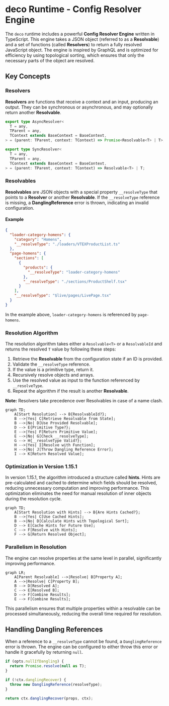 # deco Runtime - Config Resolver Engine

The `deco` runtime includes a powerful **Config Resolver Engine** written in
TypeScript. This engine takes a JSON object (referred to as a **Resolvable**)
and a set of functions (called **Resolvers**) to return a fully resolved
JavaScript object. The engine is inspired by GraphQL and is optimized for
efficiency by using topological sorting, which ensures that only the necessary
parts of the object are resolved.

## Key Concepts

### Resolvers

**Resolvers** are functions that receive a context and an input, producing an
output. They can be synchronous or asynchronous, and may optionally return
another **Resolvable**.

```typescript
export type AsyncResolver<
  T = any,
  TParent = any,
  TContext extends BaseContext = BaseContext,
> = (parent: TParent, context: TContext) => Promise<Resolvable<T> | T>;

export type SyncResolver<
  T = any,
  TParent = any,
  TContext extends BaseContext = BaseContext,
> = (parent: TParent, context: TContext) => Resolvable<T> | T;
```

### Resolvables

**Resolvables** are JSON objects with a special property `__resolveType` that
points to a **Resolver** or another **Resolvable**. If the `__resolveType`
reference is missing, a **DanglingReference** error is thrown, indicating an
invalid configuration.

#### Example

```json
{
  "loader-category-homens": {
    "category": "Homens",
    "__resolveType": "./loaders/VTEXProductList.ts"
  },
  "page-homens": {
    "sections": [
      {
        "products": {
          "__resolveType": "loader-category-homens"
        },
        "__resolveType": "./sections/ProductShelf.tsx"
      }
    ],
    "__resolveType": "$live/pages/LivePage.tsx"
  }
}
```

In the example above, `loader-category-homens` is referenced by `page-homens`.

### Resolution Algorithm

The resolution algorithm takes either a `Resolvable<T>` or a `ResolvableId` and
returns the resolved `T` value by following these steps:

1. Retrieve the **Resolvable** from the configuration state if an ID is
   provided.
2. Validate the `__resolveType` reference.
3. If the value is a primitive type, return it.
4. Recursively resolve objects and arrays.
5. Use the resolved value as input to the function referenced by
   `__resolveType`.
6. Repeat the algorithm if the result is another **Resolvable**.

**Note:** Resolvers take precedence over Resolvables in case of a name clash.

```mermaid
graph TD;
    A[Start Resolution] --> B{ResolvableId?};
    B -->|Yes| C[Retrieve Resolvable from State];
    B -->|No| D[Use Provided Resolvable];
    D --> E{Primitive Type?};
    E -->|Yes| F[Return Primitive Value];
    E -->|No| G[Check __resolveType];
    G --> H{__resolveType Valid?};
    H -->|Yes| I[Resolve with Function];
    H -->|No| J[Throw Dangling Reference Error];
    I --> K[Return Resolved Value];
```

### Optimization in Version 1.15.1

In version 1.15.1, the algorithm introduced a structure called **hints**. Hints
are pre-calculated and cached to determine which fields should be resolved,
reducing unnecessary computation and improving performance. This optimization
eliminates the need for manual resolution of inner objects during the resolution
cycle.

```mermaid
graph TD;
    A[Start Resolution with Hints] --> B{Are Hints Cached?};
    B -->|Yes| C[Use Cached Hints];
    B -->|No| D[Calculate Hints with Topological Sort];
    D --> E[Cache Hints for Future Use];
    C --> F[Resolve with Hints];
    F --> G[Return Resolved Object];
```

### Parallelism in Resolution

The engine can resolve properties at the same level in parallel, significantly
improving performance.

```mermaid
graph LR;
    A[Parent Resolvable] -->|Resolve| B[Property A];
    A -->|Resolve| C[Property B];
    B --> D[Resolved A];
    C --> E[Resolved B];
    D --> F[Combine Results];
    E --> F[Combine Results];
```

This parallelism ensures that multiple properties within a resolvable can be
processed simultaneously, reducing the overall time required for resolution.

## Handling Dangling References

When a reference to a `__resolveType` cannot be found, a `DanglingReference`
error is thrown. The engine can be configured to either throw this error or
handle it gracefully by returning `null`.

```typescript
if (opts.nullIfDangling) {
  return Promise.resolve(null as T);
}

if (!ctx.danglingRecover) {
  throw new DanglingReference(resolveType);
}

return ctx.danglingRecover(props, ctx);
```
